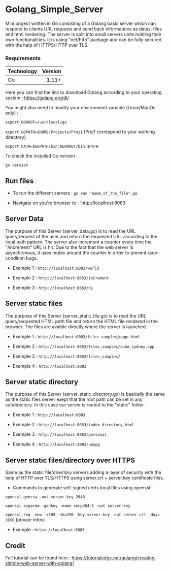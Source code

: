 # Golang_Simple_Server
Mini project written in Go consisting of a Golang basic server which can respond to clients URL requests and send back informations as datas, files and html rendering.
The server is split into small servers units holding their own functionalities. It is using "net/http" package and can be fully secured with the help of HTTPS/HTTP over TLS.

### Requirements

| Technology    | Version |
|:------- | -------:|
| Go | 1.11+ |

Here you can find the link to download Golang according to your operating system : https://golang.org/dl/

You might also need to modify your environment variable (Linux/MacOs only) : 

`export GOROOT=/usr/local/go`

`export GOPATH=$HOME/Projects/Proj1` (Proj1 correspond to your working directory).

`export PATH=$GOPATH/bin:$GOROOT/bin:$PATH`

To check the installed Go version :

`go version`

## Run files

* To run the different servers : `go run "name_of_the_file".go`

* Navigate on you're browser to : `http://localhost:8083

## Server Data

The purpose of this Server (server_data.go) is to read the URL query/request of the user and return the requested URL according to the local path pattern.
The server also increment a counter every time the "/increment" URL is hit. Due to the fact that the web server is asynchronous, it uses mutex around the counter in order to prevent race-condition bugs.

* Exemple 1 : `http://localhost:8083/world`

* Exemple 2 : `http://localhost:8083/increment`

* Exemple 3 : `http://localhost:8083/hi`

## Server static files

The purpose of this Server (server_static_file.go) is to read the URL query/requested HTML path file and return the HTML file rendered in the browser.
The files are avaible directly where the server is launched.

* Exemple 1 : `http://localhost:8083/files_samples/page.html`

* Exemple 2 : `http://localhost:8083/files_samples/cube_sydney.cpp`

* Exemple 3 : `http://localhost:8083/files_samples/`

* Exemple 4 : `http://localhost:8083`


## Server static directory

The purpose of this Server (server_static_directory.go) is basically the same as the static files server exept that the root path can be set in any subdirectory. In this case our server is rooted to the "static" folder.

* Exemple 1 : `http://localhost:8083`

* Exemple 2 : `http://localhost:8083/index_directory.html`

* Exemple 3 : `http://localhost:8083/personal`

* Exemple 4 : `http://localhost:8083/unapp`


## Server static files/directory over HTTPS

Same as the static file/directory servers adding a layer of security with the help of HTTP over TLS/HTTPS using server.crt + server.key certificate files.

* Commands to generate self-signed certs local files using openssl :

`openssl genrsa -out server.key 2048`

`openssl ecparam -genkey -name secp384r1 -out server.key`

`openssl req -new -x509 -sha256 -key server.key -out server.crt -days 3650` (private infos)

* Exemple : `https://localhost:8083`

## Credit

Full tutorial can be found here : https://tutorialedge.net/golang/creating-simple-web-server-with-golang/
